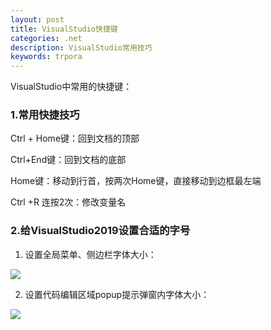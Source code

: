 ```yaml
---
layout: post
title: VisualStudio快捷键
categories: .net
description: VisualStudio常用技巧
keywords: trpora
---
```


VisualStudio中常用的快捷键：

### 1.常用快捷技巧

Ctrl + Home键：回到文档的顶部

Ctrl+End键：回到文档的底部

Home键：移动到行首，按两次Home键，直接移动到边框最左端

Ctrl +R 连按2次：修改变量名



### 2.给VisualStudio2019设置合适的字号

1. 设置全局菜单、侧边栏字体大小：

<img src="https://cs-cn.top/images/posts/visualStudioSettings714.gif"/>


2. 设置代码编辑区域popup提示弹窗内字体大小：

<img src="https://cs-cn.top/images/posts/editorTootip736.gif"/>

